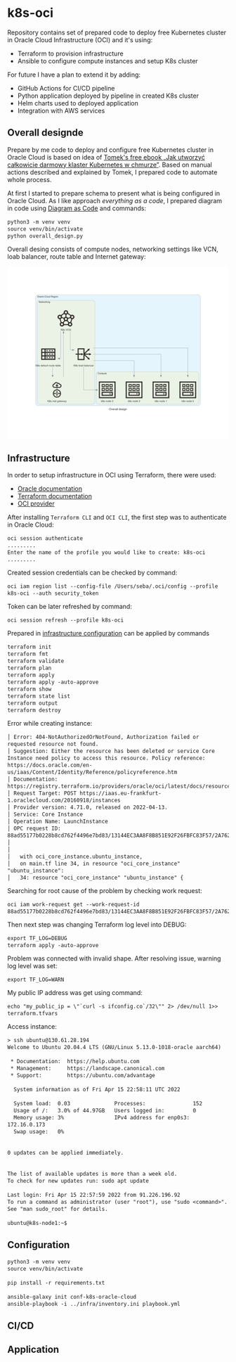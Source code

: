 # k8s-oci

Repository contains set of prepared code to deploy free Kubernetes cluster in Oracle Cloud Infrastructure (OCI) and it's using:
* Terraform to provision infrastructure
* Ansible to configure compute instances and setup K8s cluster

For future I have a plan to extend it by adding:
* GitHub Actions for CI/CD pipeline
* Python application deployed by pipeline in created K8s cluster
* Helm charts used to deployed application
* Integration with AWS services

## Overall designde

Prepare by me code to deploy and configure free Kubernetes cluster in Oracle Cloud is based on idea of [Tomek's free ebook „Jak utworzyć całkowicie darmowy klaster Kubernetes w chmurze”](https://cloudowski.com/e-book-jak-utworzyc-calkowicie-darmowy-klaster-kubernetes-w-chmurze). Based on manual actions described and explained by Tomek, I prepared code to automate whole process. 

At first I started to prepare schema to present what is being configured in Oracle Cloud. As I like approach *everything as a code*, I prepared diagram in code using [Diagram as Code](https://diagrams.mingrammer.com/) and commands:

```
python3 -m venv venv
source venv/bin/activate
python overall_design.py
```

Overall desing consists of compute nodes, networking settings like VCN, loab balancer, route table and Internet gateway:

![Overall design](design/overall_design.png)

## Infrastructure

In order to setup infrastructure in OCI using Terraform, there were used:
* [Oracle documentation](https://docs.oracle.com/en-us/iaas/developer-tutorials/tutorials/tf-simple-infrastructure/01-summary.htm)
* [Terraform documentation](https://learn.hashicorp.com/collections/terraform/oci-get-started)
* [OCI provider](https://registry.terraform.io/providers/oracle/oci/latest)

After installing ``Terraform CLI`` and ``OCI CLI``, the first step was to authenticate in Oracle Cloud:

```shell
oci session authenticate
.........
Enter the name of the profile you would like to create: k8s-oci
.........
```

Created session credentials can be checked by command:

```shell
oci iam region list --config-file /Users/seba/.oci/config --profile k8s-oci --auth security_token
```

Token can be later refreshed by command:

```shell
oci session refresh --profile k8s-oci
```

Prepared in [infrastructure configuration](infra/main.tf) can be applied by commands

```shell
terraform init
terraform fmt
terraform validate
terraform plan
terraform apply
terraform apply -auto-approve
terraform show
terraform state list
terraform output
terraform destroy
```

Error while creating instance:

```
│ Error: 404-NotAuthorizedOrNotFound, Authorization failed or requested resource not found. 
│ Suggestion: Either the resource has been deleted or service Core Instance need policy to access this resource. Policy reference: https://docs.oracle.com/en-us/iaas/Content/Identity/Reference/policyreference.htm
│ Documentation: https://registry.terraform.io/providers/oracle/oci/latest/docs/resources/core_instance 
│ Request Target: POST https://iaas.eu-frankfurt-1.oraclecloud.com/20160918/instances 
│ Provider version: 4.71.0, released on 2022-04-13.  
│ Service: Core Instance 
│ Operation Name: LaunchInstance 
│ OPC request ID: 88ad55177b0228b8cd762f4496e7bd83/13144EC3AA8F8B851E92F26FBFC83F57/2A762550DCFB74C14705562A56044EA1 
│ 
│ 
│   with oci_core_instance.ubuntu_instance,
│   on main.tf line 34, in resource "oci_core_instance" "ubuntu_instance":
│   34: resource "oci_core_instance" "ubuntu_instance" {
```

Searching for root cause of the problem by checking work request:

```
oci iam work-request get --work-request-id 88ad55177b0228b8cd762f4496e7bd83/13144EC3AA8F8B851E92F26FBFC83F57/2A762550DCFB74C14705562A56044EA1
```

Then next step was changing Terraform log level into DEBUG:

```
export TF_LOG=DEBUG
terraform apply -auto-approve
```

Problem was connected with invalid shape. 
After resolving issue, warning log level was set:

```
export TF_LOG=WARN
```

My public IP address was get using command:

```
echo "my_public_ip = \"`curl -s ifconfig.co`/32\"" 2> /dev/null 1>> terraform.tfvars
```

Access instance:

```
> ssh ubuntu@130.61.28.194
Welcome to Ubuntu 20.04.4 LTS (GNU/Linux 5.13.0-1018-oracle aarch64)

 * Documentation:  https://help.ubuntu.com
 * Management:     https://landscape.canonical.com
 * Support:        https://ubuntu.com/advantage

  System information as of Fri Apr 15 22:58:11 UTC 2022

  System load:  0.03              Processes:               152
  Usage of /:   3.0% of 44.97GB   Users logged in:         0
  Memory usage: 3%                IPv4 address for enp0s3: 172.16.0.173
  Swap usage:   0%


0 updates can be applied immediately.


The list of available updates is more than a week old.
To check for new updates run: sudo apt update

Last login: Fri Apr 15 22:57:59 2022 from 91.226.196.92
To run a command as administrator (user "root"), use "sudo <command>".
See "man sudo_root" for details.

ubuntu@k8s-node1:~$ 
```

## Configuration

```
python3 -m venv venv
source venv/bin/activate

pip install -r requirements.txt

ansible-galaxy init conf-k8s-oracle-cloud
ansible-playbook -i ../infra/inventory.ini playbook.yml
```

## CI/CD

## Application
